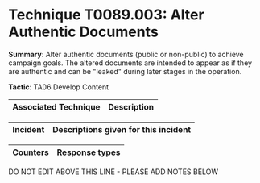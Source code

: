 # Technique T0089.003: Alter Authentic Documents

**Summary**: Alter authentic documents (public or non-public) to achieve campaign goals. The altered documents are intended to appear as if they are authentic and can be "leaked" during later stages in the operation.

**Tactic**: TA06 Develop Content


| Associated Technique | Description |
| --------- | ------------------------- |



| Incident | Descriptions given for this incident |
| -------- | -------------------- |



| Counters | Response types |
| -------- | -------------- |


DO NOT EDIT ABOVE THIS LINE - PLEASE ADD NOTES BELOW
